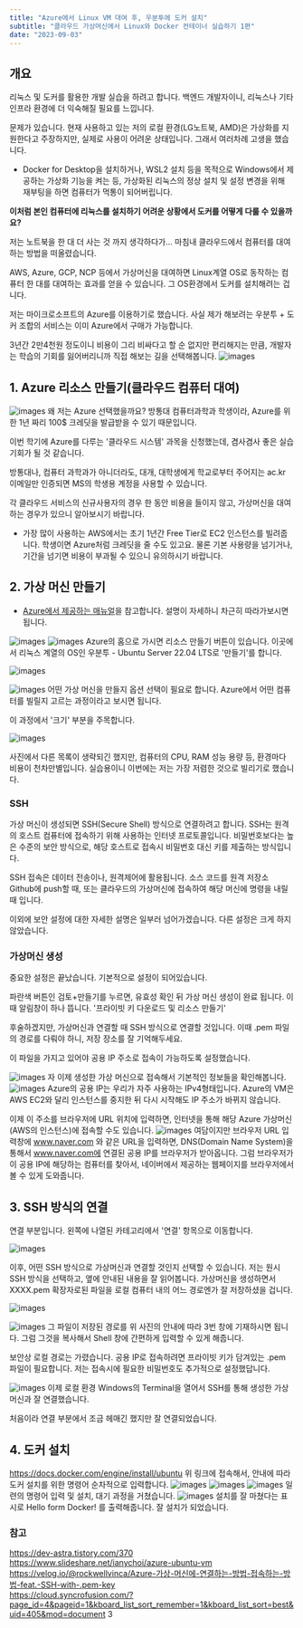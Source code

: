```yaml
---
title: "Azure에서 Linux VM 대여 후, 우분투에 도커 설치"
subtitle: "클라우드 가상머신에서 Linux와 Docker 컨테이너 실습하기 1편"
date: "2023-09-03"
---
```

## 개요

리눅스 및 도커를 활용한 개발 실습을 하려고 합니다.
백엔드 개발자이니, 리눅스나 기타 인프라 환경에 더 익숙해질 필요를 느낍니다.
 
문제가 있습니다. 현재 사용하고 있는 저의 로컬 환경(LG노트북, AMD)은 가상화를 지원한다고 주장하지만, 실제로 사용이 어려운 상태입니다. 그래서 여러차례 고생을 했습니다.
- Docker for Desktop을 설치하거나, WSL2 설치 등을 목적으로 Windows에서 제공하는 가상화 기능을 켜는 등, 가상화된 리눅스의 정상 설치 및 설정 변경을 위해 재부팅을 하면 컴퓨터가 먹통이 되어버립니다. 

**이처럼 본인 컴퓨터에 리눅스를 설치하기 어려운 상황에서 도커를 어떻게 다룰 수 있을까요?**

저는 노트북을 한 대 더 사는 것 까지 생각하다가... 
마침내 클라우드에서 컴퓨터를 대여하는 방법을 떠올렸습니다.
 
AWS, Azure, GCP, NCP 등에서 가상머신을 대여하면
Linux계열 OS로 동작하는 컴퓨터 한 대를 대여하는 효과를 얻을 수 있습니다.
그 OS환경에서 도커를 설치해려는 겁니다.
 
저는 마이크로소프트의 Azure를 이용하기로 했습니다.
사실 제가 해보려는 우분투 + 도커 조합의 서비스는 이미 Azure에서 구매가 가능합니다.

3년간 2만4천원 정도이니 비용이 그리 비싸다고 할 순 없지만
편리해지는 만큼, 개발자는 학습의 기회를 잃어버리니까 직접 해보는 길을 선택해봅니다.
![images](https://img1.daumcdn.net/thumb/R1280x0/?scode=mtistory2&fname=https%3A%2F%2Fblog.kakaocdn.net%2Fdn%2FrDK95%2FbtssT74E1yj%2FwWH44Kf4PRy86V1PT2DNG0%2Fimg.png)



## 1. Azure 리소스 만들기(클라우드 컴퓨터 대여)
![images](https://img1.daumcdn.net/thumb/R1280x0/?scode=mtistory2&fname=https%3A%2F%2Fblog.kakaocdn.net%2Fdn%2FbSagK5%2FbtssTttgfrB%2F4cOMWsmwfxWBjODma1E861%2Fimg.png)
왜 저는 Azure 선택했을까요?
방통대 컴퓨터과학과 학생이라, Azure를 위한 1년 짜리 100$ 크레딧을 발급받을 수 있기 때문입니다.

이번 학기에 Azure를 다루는 '클라우드 시스템' 과목을 신청했는데, 겸사겸사 좋은 실습 기회가 될 것 같습니다.

방통대나, 컴퓨터 과학과가 아니더라도,
대개, 대학생에게 학교로부터 주어지는 ac.kr 이메일만 인증되면 MS의 학생용 계정을 사용할 수 있습니다.

각 클라우드 서비스의 신규사용자의 경우 한 동안 비용을 들이지 않고, 가상머신을 대여하는 경우가 있으니 알아보시기 바랍니다.
- 가장 많이 사용하는 AWS에서는 초기 1년간 Free Tier로 EC2 인스턴스를 빌려줍니다. 학생이면 Azure처럼 크레딧을 줄 수도 있고요. 물론 기본 사용량을 넘기거나, 기간을 넘기면 비용이 부과될 수 있으니 유의하시기 바랍니다.



## 2. 가상 머신 만들기 
- [Azure에서 제공하는 매뉴얼](https://learn.microsoft.com/ko-kr/training/modules/create-windows-virtual-machine-in-azure/2-create-a-windows-virtual-machine)을 참고합니다. 설명이 자세하니 차근히 따라가보시면 됩니다.

![images](https://img1.daumcdn.net/thumb/R1280x0/?scode=mtistory2&fname=https%3A%2F%2Fblog.kakaocdn.net%2Fdn%2F0ieFi%2FbtssUPvQyWw%2FHzLPa9OAe3zeDKKJMtd7U1%2Fimg.png)
![images](https://img1.daumcdn.net/thumb/R1280x0/?scode=mtistory2&fname=https%3A%2F%2Fblog.kakaocdn.net%2Fdn%2F2kis7%2FbtssP7R28Id%2FZm3XIKy3CtdOfqog9H6T91%2Fimg.png)
Azure의 홈으로 가시면 리소스 만들기 버튼이 있습니다.
이곳에서 리눅스 계열의 OS인 우분투 - Ubuntu Server 22.04 LTS로 '만들기'를 합니다.

![images](https://img1.daumcdn.net/thumb/R1280x0/?scode=mtistory2&fname=https%3A%2F%2Fblog.kakaocdn.net%2Fdn%2FLifuU%2FbtssMCSOpiw%2FYkWXXFcVX3dO3kfPRfAgbk%2Fimg.png)

![images](https://img1.daumcdn.net/thumb/R1280x0/?scode=mtistory2&fname=https%3A%2F%2Fblog.kakaocdn.net%2Fdn%2Fbfsr6z%2FbtssVMTaYWF%2FiCAkYxBacaxGKZKSQGwjak%2Fimg.png)
어떤 가상 머신을 만들지 옵션 선택이 필요로 합니다. Azure에서 어떤 컴퓨터를 빌릴지 고르는 과정이라고 보시면 됩니다.
 
이 과정에서 '크기' 부분을 주목합니다. 

![images](https://img1.daumcdn.net/thumb/R1280x0/?scode=mtistory2&fname=https%3A%2F%2Fblog.kakaocdn.net%2Fdn%2Fb1dhLB%2FbtssNsh7EBM%2FVNI3PkxYuqjmchj0invjIK%2Fimg.png)

사진에서 다른 목록이 생략되긴 했지만, 컴퓨터의 CPU, RAM 성능 용량 등, 환경마다 비용이 천차만별입니다. 실습용이니 이번에는 저는 가장 저렴한 것으로 빌리기로 했습니다.

### SSH
가상 머신이 생성되면 SSH(Secure Shell) 방식으로 연결하려고 합니다.
SSH는 원격의 호스트 컴퓨터에 접속하기 위해 사용하는 인터넷 프로토콜입니다. 
비밀번호보다는 높은 수준의 보안 방식으로, 해당 호스트로 접속시 비밀번호 대신 키를 제출하는 방식입니다. 

SSH 접속은 데이터 전송이나, 원격제어에 활용됩니다.
소스 코드를 원격 저장소 Github에 push할 때,
또는 클라우드의 가상머신에 접속하여 해당 머신에 명령을 내릴 때 입니다.

이외에 보안 설정에 대한 자세한 설명은 일부러 넘어가겠습니다. 
다른 설정은 크게 하지 않았습니다.

### 가상머신 생성
중요한 설정은 끝났습니다. 기본적으로 설정이 되어있습니다.

파란색 버튼인 검토+만들기를 누르면, 유효성 확인 뒤 가상 머신 생성이 완료 됩니다.
이때 알림창이 하나 뜹니다. '프라이빗 키 다운로드 및 리소스 만들기'

후술하겠지만, 가상머신과 연결할 때 SSH 방식으로 연결할 것입니다.
이때 .pem 파일의 경로를 다뤄야 하니, 저장 장소를 잘 기억해두세요.

이 파일을 가지고 있어야 공용 IP 주소로 접속이 가능하도록 설정했습니다.

![images](https://img1.daumcdn.net/thumb/R1280x0/?scode=mtistory2&fname=https%3A%2F%2Fblog.kakaocdn.net%2Fdn%2FFcFUW%2FbtssN2wLrMC%2FqYcFc1qZpHYQVBIIUntOJ1%2Fimg.png)
자 이제 생성한 가상 머신으로 접속해서 기본적인 정보들을 확인해봅니다.
![images](https://img1.daumcdn.net/thumb/R1280x0/?scode=mtistory2&fname=https%3A%2F%2Fblog.kakaocdn.net%2Fdn%2Fb5Rdbd%2FbtssS1xyu9l%2Fk2kICrbZ7OpUO6ISzcLBx1%2Fimg.png)
Azure의 공용 IP는 우리가 자주 사용하는 IPv4형태입니다.
Azure의 VM은 AWS EC2와 달리 인스턴스를 중지한 뒤 다시 시작해도 IP 주소가 바뀌지 않습니다.

이제 이 주소를 브라우저에 URL 위치에 입력하면, 
인터넷을 통해 해당 Azure 가상머신(AWS의 인스턴스)에 접속할 수도 있습니다. 
![images](https://img1.daumcdn.net/thumb/R1280x0/?scode=mtistory2&fname=https%3A%2F%2Fblog.kakaocdn.net%2Fdn%2FDzw3D%2FbtssNvTvsE7%2Fsn9r1sNmRDAhojIXX8DTn0%2Fimg.png)
여담이지만 브라우저 URL 입력창에 www.naver.com  와 같은 URL을 입력하면,
DNS(Domain Name System)을 통해서 www.naver.com에 연결된 공용 IP를 브라우저가 받아옵니다.
그럼 브라우저가 이 공용 IP에 해당하는 컴퓨터를 찾아서, 네이버에서 제공하는 웹페이지를 브라우저에서 볼 수 있게 도와줍니다.

## 3. SSH 방식의 연결
연결 부분입니다.
왼쪽에 나열된 카테고리에서 '연결' 항목으로 이동합니다.

![images](https://img1.daumcdn.net/thumb/R1280x0/?scode=mtistory2&fname=https%3A%2F%2Fblog.kakaocdn.net%2Fdn%2FoFuX4%2FbtssS3hRVPa%2FhDkhqML2uW2pRcsewhjPDK%2Fimg.png)

이후, 어떤 SSH 방식으로 가상머신과 연결할 것인지 선택할 수 있습니다.
저는 원시 SSH 방식을 선택하고, 옆에 안내된 내용을 잘 읽어봅니다.
가상머신을 생성하면서 XXXX.pem 확장자로된 파일을 로컬 컴퓨터 내의 어느 경로엔가 잘 저장하셨을 겁니다.

![images](https://img1.daumcdn.net/thumb/R1280x0/?scode=mtistory2&fname=https%3A%2F%2Fblog.kakaocdn.net%2Fdn%2FcA6pX2%2FbtssT5FLM5Y%2Fp4bfUersvNBRoejf6kSIek%2Fimg.png)

![images](https://img1.daumcdn.net/thumb/R1280x0/?scode=mtistory2&fname=https%3A%2F%2Fblog.kakaocdn.net%2Fdn%2FPJddu%2Fbtss3KOA63S%2FwbAuk33FSK6XWh8E1tlHXK%2Fimg.png)
그 파일이 저장된 경로를 위 사진의 안내에 따라 3번 창에 기재하시면 됩니다.
그럼 그것을 복사해서 Shell 창에 간편하게 입력할 수 있게 해줍니다.
 
보안상 로컬 경로는 가렸습니다.
공용 IP로 접속하려면 프라이빗 키가 담겨있는 .pem 파일이 필요합니다.
저는 접속시에 필요한 비밀번호도 추가적으로 설정했답니다.

![images](https://img1.daumcdn.net/thumb/R1280x0/?scode=mtistory2&fname=https%3A%2F%2Fblog.kakaocdn.net%2Fdn%2FIJu47%2FbtssT8XhTuR%2FNnWw7oPGGSJDLQqQC6ceoK%2Fimg.png)
이제 로컬 환경 Windows의 Terminal을 열어서 SSH를 통해 생성한 가상 머신과 잘 연결했습니다.

처음이라 연결 부분에서 조금 헤매긴 했지만 잘 연결되었습니다.

## 4. 도커 설치
<https://docs.docker.com/engine/install/ubuntu>
위 링크에 접속해서, 안내에 따라 도커 설치를 위한 명령어 순차적으로 입력합니다.
![images](https://img1.daumcdn.net/thumb/R1280x0/?scode=mtistory2&fname=https%3A%2F%2Fblog.kakaocdn.net%2Fdn%2FbDWA8w%2FbtssSDiXVMM%2FEBorIb7KF4jggsVvSiXzEk%2Fimg.png)
![images](https://img1.daumcdn.net/thumb/R1280x0/?scode=mtistory2&fname=https%3A%2F%2Fblog.kakaocdn.net%2Fdn%2FrgQNh%2FbtssN0yXx8k%2FpeiGUpLz00drszo0UYQEk0%2Fimg.png)
![images](https://img1.daumcdn.net/thumb/R1280x0/?scode=mtistory2&fname=https%3A%2F%2Fblog.kakaocdn.net%2Fdn%2FbdsCy6%2FbtssSpkFiH0%2FT0FCncfzf13kvKvhGdPiEk%2Fimg.png)
일련의 명령어 입력 및 설치, 대기 과정을 거쳤습니다.
![images](https://img1.daumcdn.net/thumb/R1280x0/?scode=mtistory2&fname=https%3A%2F%2Fblog.kakaocdn.net%2Fdn%2FDMPzB%2FbtssPx4i0w1%2Ft8hEsE0gTx4ANVpFjIjg50%2Fimg.png)
설치를 잘 마쳤다는 표시로
Hello form Docker! 를 출력해줍니다.
잘 설치가 되었습니다.

### 참고
<https://dev-astra.tistory.com/370>   
<https://www.slideshare.net/ianychoi/azure-ubuntu-vm>   
<https://velog.io/@rockwellvinca/Azure-가상-머신에-연결하는-방법-접속하는-방법-feat.-SSH-with-.pem-key>   
<https://cloud.syncrofusion.com/?page_id=4&pageid=1&kboard_list_sort_remember=1&kboard_list_sort=best&uid=405&mod=document>   3